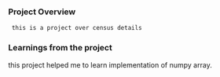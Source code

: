 ### Project Overview

     this is a project over census details


### Learnings from the project

 this project helped me to learn implementation of numpy array.


